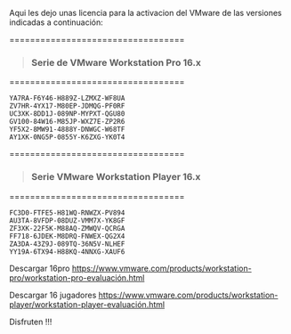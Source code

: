 Aqui les dejo unas licencia para la activacion del VMware de las versiones indicadas a continuación:

==================================
> ### Serie de VMware Workstation Pro 16.x
==================================

    YA7RA-F6Y46-H889Z-LZMXZ-WF8UA
    ZV7HR-4YX17-M80EP-JDMQG-PF0RF    
    UC3XK-8DD1J-089NP-MYPXT-QGU80    
    GV100-84W16-M85JP-WXZ7E-ZP2R6    
    YF5X2-8MW91-4888Y-DNWGC-W68TF    
    AY1XK-0NG5P-0855Y-K6ZXG-YK0T4

==================================
> ### Serie VMware Workstation Player 16.x
==================================

    FC3D0-FTFE5-H81WQ-RNWZX-PV894
    AU3TA-8VFDP-08DUZ-VMM7X-YK8GF
    ZF3XK-22F5K-M88AQ-ZMWQV-QCRGA
    FF718-6JDEK-M8DRQ-FNWEX-QG2X4
    ZA3DA-43Z9J-089TQ-36N5V-NLHEF
    YY19A-6TX94-H88KQ-4NNXG-XAUF6



Descargar 16pro
https://www.vmware.com/products/workstation-pro/workstation-pro-evaluación.html

Descargar 16 jugadores
https://www.vmware.com/products/workstation-player/workstation-player-evaluación.html

Disfruten !!!
